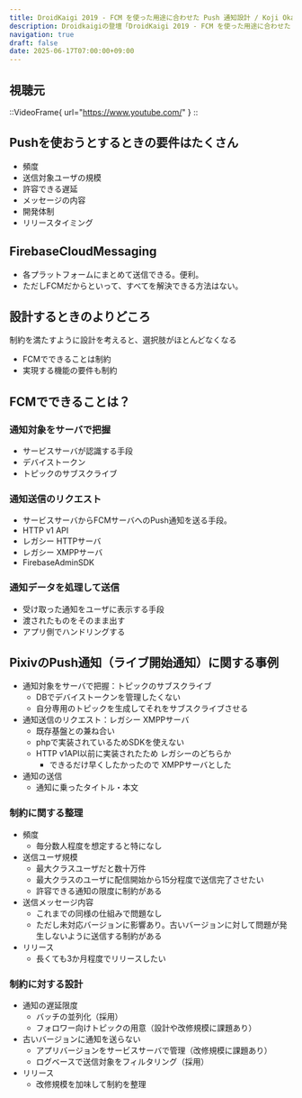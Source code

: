 ```yaml
---
title: DroidKaigi 2019 - FCM を使った用途に合わせた Push 通知設計 / Koji Okada [JA] を視聴した
description: Droidkaigiの登壇「DroidKaigi 2019 - FCM を使った用途に合わせた Push 通知設計 / Koji Okada [JA]」の視聴備忘録です。
navigation: true
draft: false
date: 2025-06-17T07:00:00+09:00
---
```


## 視聴元

::VideoFrame{ url="https://www.youtube.com/" }
::


## Pushを使おうとするときの要件はたくさん
- 頻度
- 送信対象ユーザの規模
- 許容できる遅延
- メッセージの内容
- 開発体制
- リリースタイミング

## FirebaseCloudMessaging
- 各プラットフォームにまとめて送信できる。便利。
- ただしFCMだからといって、すべてを解決できる方法はない。

## 設計するときのよりどころ
制約を満たすように設計を考えると、選択肢がほとんどなくなる
- FCMでできることは制約
- 実現する機能の要件も制約

## FCMでできることは？

### 通知対象をサーバで把握
- サービスサーバが認識する手段
- デバイストークン
- トピックのサブスクライブ

### 通知送信のリクエスト
- サービスサーバからFCMサーバへのPush通知を送る手段。
- HTTP v1 API
- レガシー HTTPサーバ
- レガシー XMPPサーバ
- FirebaseAdminSDK

### 通知データを処理して送信
- 受け取った通知をユーザに表示する手段
- 渡されたものをそのまま出す
- アプリ側でハンドリングする

## PixivのPush通知（ライブ開始通知）に関する事例
- 通知対象をサーバで把握：トピックのサブスクライブ
    - DBでデバイストークンを管理したくない
    - 自分専用のトピックを生成してそれをサブスクライブさせる
- 通知送信のリクエスト：レガシー XMPPサーバ
    - 既存基盤との兼ね合い
    - phpで実装されているためSDKを使えない
    - HTTP v1API以前に実装されたため レガシーのどちらか
        - できるだけ早くしたかったので XMPPサーバとした
- 通知の送信
    - 通知に乗ったタイトル・本文

### 制約に関する整理
- 頻度
    - 毎分数人程度を想定すると特になし
- 送信ユーザ規模
    - 最大クラスユーザだと数十万件
    - 最大クラスのユーザに配信開始から15分程度で送信完了させたい
    - 許容できる通知の限度に制約がある
- 送信メッセージ内容
    - これまでの同様の仕組みで問題なし
    - ただし未対応バージョンに影響あり。古いバージョンに対して問題が発生しないように送信する制約がある
- リリース
    - 長くても3か月程度でリリースしたい

### 制約に対する設計
- 通知の遅延限度
    - バッチの並列化（採用）
    - フォロワー向けトピックの用意（設計や改修規模に課題あり）
- 古いバージョンに通知を送らない
    - アプリバージョンをサービスサーバで管理（改修規模に課題あり）
    - ログベースで送信対象をフィルタリング（採用）
- リリース
    - 改修規模を加味して制約を整理